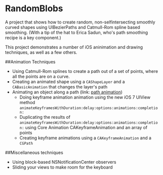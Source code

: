 RandomBlobs
===========

A project that shows how to create random, non-selfintersecting smoothly curved shapes using UIBezierPaths and Catmull-Rom spline based smoothing. (With a tip of the hat to Erica Sadun, who's path smoothing recipe is a key component.) 


This project demonstrates a number of iOS aninimation and drawing techniques, as well as a few others.

##Animation Techniques

* Using Catmull-Rom splines to create a path out of a set of points, where all the points are on a curve.
* Creating an animated shape using a `CAShapeLayer` and a `CABasicAnimation` that changes the layer's path
* Animating an object along a path (link: [path animation](path_animation.md))
    * Doing keyframe animation animation using the new iOS 7 UIView method `animateKeyframesWithDuration:delay:options:animations:completion:`
    * Duplicating the results of `animateKeyframesWithDuration:delay:options:animations:completion:` using Core Animation CAKeyframeAnimation and an array of points
    * Creating keyframe animations using a `CAKeyframeAnimation` and a `CGPath`


##Miscellaneous techniques

* Using block-based NSNotificationCenter observers
* Sliding your views to make room for the keyboard



